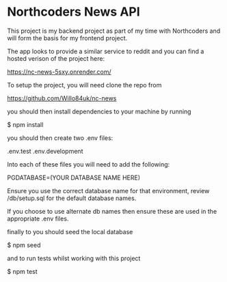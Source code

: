 # Northcoders News API

This project is my backend project as part of my time with Northcoders and will form the basis for my frontend project. 

The app looks to provide a similar service to reddit and you can find a hosted verison of the project here: 

https://nc-news-5sxy.onrender.com/

To setup the project, you will need clone the repo from 

https://github.com/Willo84uk/nc-news

you should then install dependencies to your machine by running

$ npm install

you should then create two .env files:

.env.test
.env.development

Into each of these files you will need to add the following:

PGDATABASE=(YOUR DATABASE NAME HERE)

Ensure you use the correct database name for that environment, review /db/setup.sql for the default database names.

If you choose to use alternate db names then ensure these are used in the appropriate .env files.

finally to you should seed the local database

$ npm seed

and to run tests whilst working with this project

$ npm test